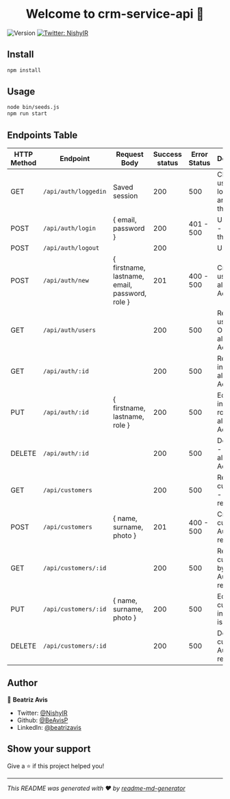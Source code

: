 <h1 align="center">Welcome to crm-service-api 👋</h1>
<p>
  <img alt="Version" src="https://img.shields.io/badge/version-0.0.0-blue.svg?cacheSeconds=2592000" />
  <a href="https://twitter.com/NishyIR" target="_blank">
    <img alt="Twitter: NishyIR" src="https://img.shields.io/twitter/follow/NishyIR.svg?style=social" />
  </a>
</p>

## Install

```sh
npm install
```

## Usage

```sh
node bin/seeds.js
npm run start
```

## Endpoints Table

| HTTP Method | Endpoint             | Request Body                                   | Success status | Error Status | Description                                       |
| ----------- | -------------------- | ---------------------------------------------- | -------------- | ------------ | ------------------------------------------------- |
| GET         | `/api/auth/loggedin` | Saved session                                  | 200            | 500          | Check if user is logged in and return the user    |
| POST        | `/api/auth/login`    | { email, password }                            | 200            | 401 - 500    | User login - Return the user                      |
| POST        | `/api/auth/logout`   |                                                | 200            |              | User logout                                       |
| POST        | `/api/auth/new`      | { firstname, lastname, email, password, role } | 201            | 400 - 500    | Create new user - Only allowed for Admins         |
| GET         | `/api/auth/users`    |                                                | 200            | 500          | Return all users - Only allowed for Admins        |
| GET         | `/api/auth/:id`      |                                                | 200            | 500          | Return user info - Only allowed for Admins        |
| PUT         | `/api/auth/:id`      | { firstname, lastname, role }                  | 200            | 500          | Edit user info and role - Only allowed for Admins |
| DELETE      | `/api/auth/:id`      |                                                | 200            | 500          | Delete user - Only allowed for Admins             |
| GET         | `/api/customers`     |                                                | 200            | 500          | Return all customers - Auth is required           |
| POST        | `/api/customers`     | { name, surname, photo }                       | 201            | 400 - 500    | Create new customer - Auth is required            |
| GET         | `/api/customers/:id` |                                                | 200            | 500          | Return customer by id - Auth is required          |
| PUT         | `/api/customers/:id` | { name, surname, photo }                       | 200            | 500          | Edit customer info - Auth is required             |
| DELETE      | `/api/customers/:id` |                                                | 200            | 500          | Delete customer - Auth is required                |

## Author

👤 **Beatriz Avis**

- Twitter: [@NishyIR](https://twitter.com/NishyIR)
- Github: [@BeAvisP](https://github.com/BeAvisP)
- LinkedIn: [@beatrizavis](https://linkedin.com/in/beatrizavis)

## Show your support

Give a ⭐️ if this project helped you!

---

_This README was generated with ❤️ by [readme-md-generator](https://github.com/kefranabg/readme-md-generator)_
